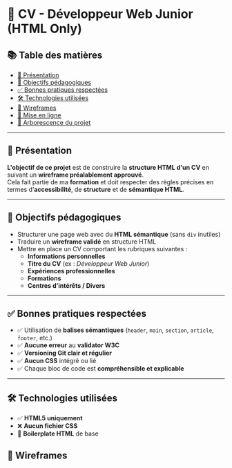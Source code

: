 # 💼 CV - Développeur Web Junior (HTML Only) 

## 📚 Table des matières

- [📄 Présentation](#-présentation)
- [🎯 Objectifs pédagogiques](#-objectifs-pédagogiques)
- [✅ Bonnes pratiques respectées](#-bonnes-pratiques-respectées)
- [🛠️ Technologies utilisées](#️-technologies-utilisées)
- [📐 Wireframes](#-wireframes)
- [🚀 Mise en ligne](#-mise-en-ligne)
- [📁 Arborescence du projet](#-arborescence-du-projet) 

---

## 📄 Présentation

**L'objectif de ce projet** est de construire la **structure HTML d'un CV** en suivant un **wireframe préalablement approuvé**.  
Cela fait partie de ma **formation** et doit respecter des règles précises en termes d’**accessibilité**, de **structure** et de **sémantique HTML**.

--- 

## 📌 Objectifs pédagogiques

- Structurer une page web avec du **HTML sémantique** (sans `div` inutiles)
- Traduire un **wireframe validé** en structure HTML
- Mettre en place un CV comportant les rubriques suivantes :
  - **Informations personnelles**
  - **Titre du CV** (ex : *Développeur Web Junior*)
  - **Expériences professionnelles**
  - **Formations**
  - **Centres d’intérêts / Divers**

---

## ✅ Bonnes pratiques respectées

- ✅ Utilisation de **balises sémantiques** (`header`, `main`, `section`, `article`, `footer`, etc.)
- ✅ **Aucune erreur** au **validator W3C**
- ✅ **Versioning Git clair et régulier**
- ✅ **Aucun CSS** intégré ou lié
- ✅ Chaque bloc de code est **compréhensible et explicable**

---

## 🛠️ Technologies utilisées

- ✅ **HTML5 uniquement**  
- ❌ **Aucun fichier CSS**  
- 📄 **Boilerplate HTML** de base 

## 📐 Wireframes
